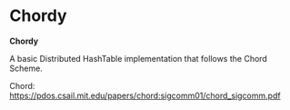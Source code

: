 # Chordy

<b>Chordy</b>

A basic Distributed HashTable implementation that follows the Chord Scheme.

Chord: https://pdos.csail.mit.edu/papers/chord:sigcomm01/chord_sigcomm.pdf
